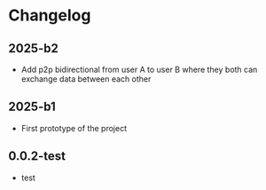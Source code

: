 # Changelog

## 2025-b2
- Add p2p bidirectional from user A to user B where they both can exchange data between each other 

## 2025-b1
- First prototype of the project

## 0.0.2-test
- test

